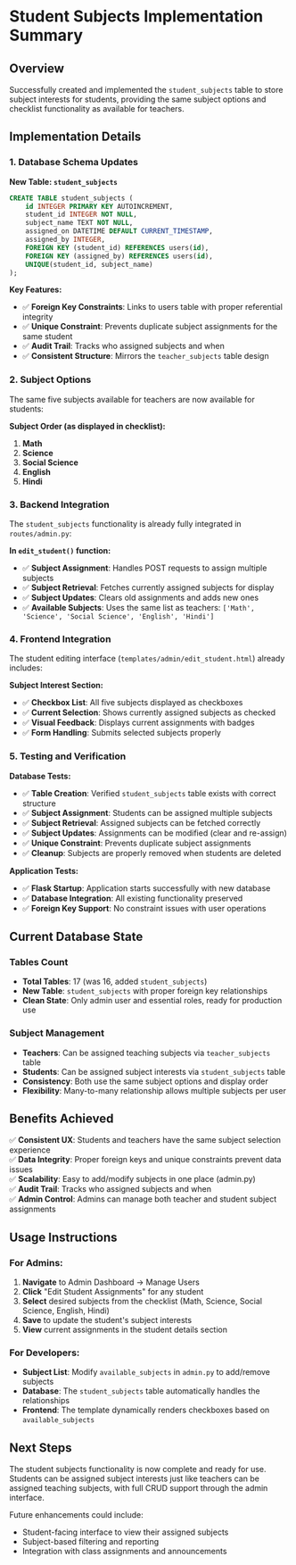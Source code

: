 # Student Subjects Implementation Summary

## Overview
Successfully created and implemented the `student_subjects` table to store subject interests for students, providing the same subject options and checklist functionality as available for teachers.

## Implementation Details

### 1. Database Schema Updates

**New Table: `student_subjects`**
```sql
CREATE TABLE student_subjects (
    id INTEGER PRIMARY KEY AUTOINCREMENT,
    student_id INTEGER NOT NULL,
    subject_name TEXT NOT NULL,
    assigned_on DATETIME DEFAULT CURRENT_TIMESTAMP,
    assigned_by INTEGER,
    FOREIGN KEY (student_id) REFERENCES users(id),
    FOREIGN KEY (assigned_by) REFERENCES users(id),
    UNIQUE(student_id, subject_name)
);
```

**Key Features:**
- ✅ **Foreign Key Constraints**: Links to users table with proper referential integrity
- ✅ **Unique Constraint**: Prevents duplicate subject assignments for the same student
- ✅ **Audit Trail**: Tracks who assigned subjects and when
- ✅ **Consistent Structure**: Mirrors the `teacher_subjects` table design

### 2. Subject Options
The same five subjects available for teachers are now available for students:

**Subject Order (as displayed in checklist):**
1. **Math**
2. **Science** 
3. **Social Science**
4. **English**
5. **Hindi**

### 3. Backend Integration
The `student_subjects` functionality is already fully integrated in `routes/admin.py`:

**In `edit_student()` function:**
- ✅ **Subject Assignment**: Handles POST requests to assign multiple subjects
- ✅ **Subject Retrieval**: Fetches currently assigned subjects for display
- ✅ **Subject Updates**: Clears old assignments and adds new ones
- ✅ **Available Subjects**: Uses the same list as teachers: `['Math', 'Science', 'Social Science', 'English', 'Hindi']`

### 4. Frontend Integration
The student editing interface (`templates/admin/edit_student.html`) already includes:

**Subject Interest Section:**
- ✅ **Checkbox List**: All five subjects displayed as checkboxes
- ✅ **Current Selection**: Shows currently assigned subjects as checked
- ✅ **Visual Feedback**: Displays current assignments with badges
- ✅ **Form Handling**: Submits selected subjects properly

### 5. Testing and Verification

**Database Tests:**
- ✅ **Table Creation**: Verified `student_subjects` table exists with correct structure
- ✅ **Subject Assignment**: Students can be assigned multiple subjects
- ✅ **Subject Retrieval**: Assigned subjects can be fetched correctly
- ✅ **Subject Updates**: Assignments can be modified (clear and re-assign)
- ✅ **Unique Constraint**: Prevents duplicate subject assignments
- ✅ **Cleanup**: Subjects are properly removed when students are deleted

**Application Tests:**
- ✅ **Flask Startup**: Application starts successfully with new database
- ✅ **Database Integration**: All existing functionality preserved
- ✅ **Foreign Key Support**: No constraint issues with user operations

## Current Database State

### Tables Count
- **Total Tables**: 17 (was 16, added `student_subjects`)
- **New Table**: `student_subjects` with proper foreign key relationships
- **Clean State**: Only admin user and essential roles, ready for production use

### Subject Management
- **Teachers**: Can be assigned teaching subjects via `teacher_subjects` table
- **Students**: Can be assigned subject interests via `student_subjects` table  
- **Consistency**: Both use the same subject options and display order
- **Flexibility**: Many-to-many relationship allows multiple subjects per user

## Benefits Achieved

✅ **Consistent UX**: Students and teachers have the same subject selection experience  
✅ **Data Integrity**: Proper foreign keys and unique constraints prevent data issues  
✅ **Scalability**: Easy to add/modify subjects in one place (admin.py)  
✅ **Audit Trail**: Tracks who assigned subjects and when  
✅ **Admin Control**: Admins can manage both teacher and student subject assignments  

## Usage Instructions

### For Admins:
1. **Navigate** to Admin Dashboard → Manage Users
2. **Click** "Edit Student Assignments" for any student
3. **Select** desired subjects from the checklist (Math, Science, Social Science, English, Hindi)
4. **Save** to update the student's subject interests
5. **View** current assignments in the student details section

### For Developers:
- **Subject List**: Modify `available_subjects` in `admin.py` to add/remove subjects
- **Database**: The `student_subjects` table automatically handles the relationships
- **Frontend**: The template dynamically renders checkboxes based on `available_subjects`

## Next Steps
The student subjects functionality is now complete and ready for use. Students can be assigned subject interests just like teachers can be assigned teaching subjects, with full CRUD support through the admin interface.

Future enhancements could include:
- Student-facing interface to view their assigned subjects
- Subject-based filtering and reporting
- Integration with class assignments and announcements
